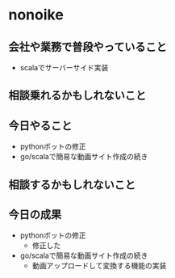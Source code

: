 # nonoike

## 会社や業務で普段やっていること
- scalaでサーバーサイド実装

## 相談乗れるかもしれないこと

## 今日やること
- pythonボットの修正
- go/scalaで簡易な動画サイト作成の続き

## 相談するかもしれないこと


## 今日の成果
- pythonボットの修正
  - 修正した
- go/scalaで簡易な動画サイト作成の続き
  - 動画アップロードして変換する機能の実装
  
